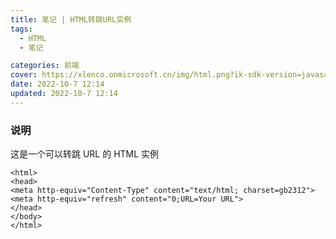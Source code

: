 ```yaml
---
title: 笔记 | HTML转跳URL实例
tags:
  - HTML
  - 笔记

categories: 前端
cover: https://xlenco.onmicrosoft.cn/img/html.png?ik-sdk-version=javascript-1.4.3&updatedAt=1665115851748
date: 2022-10-7 12:14
updated: 2022-10-7 12:14
---
```


### 说明

这是一个可以转跳 URL 的 HTML 实例

```
<html>
<head>
<meta http-equiv="Content-Type" content="text/html; charset=gb2312">
<meta http-equiv="refresh" content="0;URL=Your URL">
</head>
</body>
</html>
```
